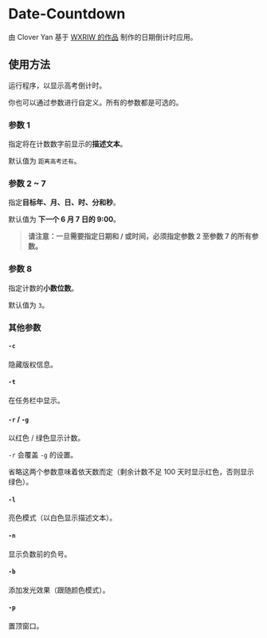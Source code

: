 # Date-Countdown
由 Clover Yan 基于 [WXRIW 的作品](https://github.com/WXRIW/Gaokao-Countdown) 制作的日期倒计时应用。

## 使用方法
运行程序，以显示高考倒计时。

你也可以通过参数进行自定义。所有的参数都是可选的。

### 参数 1
指定将在计数数字前显示的**描述文本**。

默认值为 `距离高考还有`。

### 参数 2 ~ 7
指定**目标年、月、日、时、分和秒**。

默认值为 __下一个 6 月 7 日的 9:00__。

> **请注意：一旦需要指定日期和 / 或时间，必须指定参数 2 至参数 7 的所有参数。**

### 参数 8
指定计数的**小数位数**。

默认值为 `3`。

### 其他参数
#### `-c`
隐藏版权信息。

#### `-t`
在任务栏中显示。

#### `-r` / `-g`
以红色 / 绿色显示计数。

`-r` 会覆盖 `-g` 的设置。

省略这两个参数意味着依天数而定（剩余计数不足 100 天时显示红色，否则显示绿色）。

#### `-l`
亮色模式（以白色显示描述文本）。

#### `-n`
显示负数前的负号。

#### `-b`
添加发光效果（跟随颜色模式）。

#### `-p`
置顶窗口。

